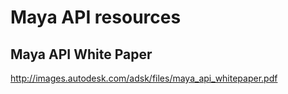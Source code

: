 # Maya API resources

## Maya API White Paper

http://images.autodesk.com/adsk/files/maya_api_whitepaper.pdf

